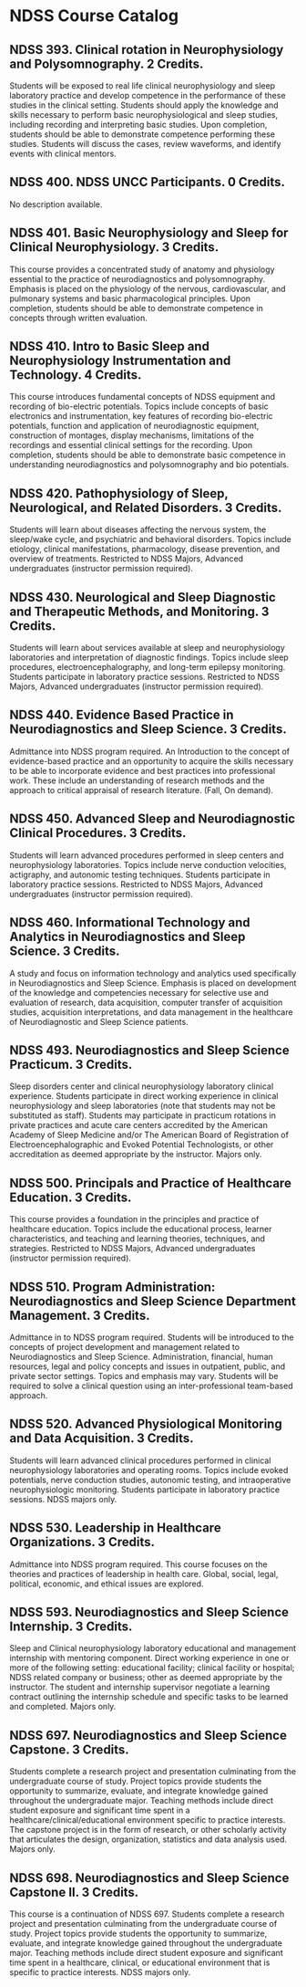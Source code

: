 # NDSS Course Catalog

## NDSS 393. Clinical rotation in Neurophysiology and Polysomnography. 2 Credits.

Students will be exposed to real life clinical neurophysiology and sleep laboratory practice and develop competence in the performance of these studies in the clinical setting. Students should apply the knowledge and skills necessary to perform basic neurophysiological and sleep studies, including recording and interpreting basic studies. Upon completion, students should be able to demonstrate competence performing these studies. Students will discuss the cases, review waveforms, and identify events with clinical mentors.

## NDSS 400. NDSS UNCC Participants. 0 Credits.

No description available.

## NDSS 401. Basic Neurophysiology and Sleep for Clinical Neurophysiology. 3 Credits.

This course provides a concentrated study of anatomy and physiology essential to the practice of neurodiagnostics and polysomnography. Emphasis is placed on the physiology of the nervous, cardiovascular, and pulmonary systems and basic pharmacological principles. Upon completion, students should be able to demonstrate competence in concepts through written evaluation.

## NDSS 410. Intro to Basic Sleep and Neurophysiology Instrumentation and Technology. 4 Credits.

This course introduces fundamental concepts of NDSS equipment and recording of bio-electric potentials. Topics include concepts of basic electronics and instrumentation, key features of recording bio-electric potentials, function and application of neurodiagnostic equipment, construction of montages, display mechanisms, limitations of the recordings and essential clinical settings for the recording. Upon completion, students should be able to demonstrate basic competence in understanding neurodiagnostics and polysomnography and bio potentials.

## NDSS 420. Pathophysiology of Sleep, Neurological, and Related Disorders. 3 Credits.

Students will learn about diseases affecting the nervous system, the sleep/wake cycle, and psychiatric and behavioral disorders. Topics include etiology, clinical manifestations, pharmacology, disease prevention, and overview of treatments. Restricted to NDSS Majors, Advanced undergraduates (instructor permission required).

## NDSS 430. Neurological and Sleep Diagnostic and Therapeutic Methods, and Monitoring. 3 Credits.

Students will learn about services available at sleep and neurophysiology laboratories and interpretation of diagnostic findings. Topics include sleep procedures, electroencephalography, and long-term epilepsy monitoring. Students participate in laboratory practice sessions. Restricted to NDSS Majors, Advanced undergraduates (instructor permission required).

## NDSS 440. Evidence Based Practice in Neurodiagnostics and Sleep Science. 3 Credits.

Admittance into NDSS program required. An Introduction to the concept of evidence-based practice and an opportunity to acquire the skills necessary to be able to incorporate evidence and best practices into professional work. These include an understanding of research methods and the approach to critical appraisal of research literature. (Fall, On demand).

## NDSS 450. Advanced Sleep and Neurodiagnostic Clinical Procedures. 3 Credits.

Students will learn advanced procedures performed in sleep centers and neurophysiology laboratories. Topics include nerve conduction velocities, actigraphy, and autonomic testing techniques. Students participate in laboratory practice sessions. Restricted to NDSS Majors, Advanced undergraduates (instructor permission required).

## NDSS 460. Informational Technology and Analytics in Neurodiagnostics and Sleep Science. 3 Credits.

A study and focus on information technology and analytics used specifically in Neurodiagnostics and Sleep Science. Emphasis is placed on development of the knowledge and competencies necessary for selective use and evaluation of research, data acquisition, computer transfer of acquisition studies, acquisition interpretations, and data management in the healthcare of Neurodiagnostic and Sleep Science patients.

## NDSS 493. Neurodiagnostics and Sleep Science Practicum. 3 Credits.

Sleep disorders center and clinical neurophysiology laboratory clinical experience. Students participate in direct working experience in clinical neurophysiology and sleep laboratories (note that students may not be substituted as staff). Students may participate in practicum rotations in private practices and acute care centers accredited by the American Academy of Sleep Medicine and/or The American Board of Registration of Electroencephalographic and Evoked Potential Technologists, or other accreditation as deemed appropriate by the instructor. Majors only.

## NDSS 500. Principals and Practice of Healthcare Education. 3 Credits.

This course provides a foundation in the principles and practice of healthcare education. Topics include the educational process, learner characteristics, and teaching and learning theories, techniques, and strategies. Restricted to NDSS Majors, Advanced undergraduates (instructor permission required).

## NDSS 510. Program Administration: Neurodiagnostics and Sleep Science Department Management. 3 Credits.

Admittance in to NDSS program required. Students will be introduced to the concepts of project development and management related to Neurodiagnostics and Sleep Science. Administration, financial, human resources, legal and policy concepts and issues in outpatient, public, and private sector settings. Topics and emphasis may vary. Students will be required to solve a clinical question using an inter-professional team-based approach.

## NDSS 520. Advanced Physiological Monitoring and Data Acquisition. 3 Credits.

Students will learn advanced clinical procedures performed in clinical neurophysiology laboratories and operating rooms. Topics include evoked potentials, nerve conduction studies, autonomic testing, and intraoperative neurophysiologic monitoring. Students participate in laboratory practice sessions. NDSS majors only.

## NDSS 530. Leadership in Healthcare Organizations. 3 Credits.

Admittance into NDSS program required. This course focuses on the theories and practices of leadership in health care. Global, social, legal, political, economic, and ethical issues are explored.

## NDSS 593. Neurodiagnostics and Sleep Science Internship. 3 Credits.

Sleep and Clinical neurophysiology laboratory educational and management internship with mentoring component. Direct working experience in one or more of the following setting: educational facility; clinical facility or hospital; NDSS related company or business; other as deemed appropriate by the instructor. The student and internship supervisor negotiate a learning contract outlining the internship schedule and specific tasks to be learned and completed. Majors only.

## NDSS 697. Neurodiagnostics and Sleep Science Capstone. 3 Credits.

Students complete a research project and presentation culminating from the undergraduate course of study. Project topics provide students the opportunity to summarize, evaluate, and integrate knowledge gained throughout the undergraduate major. Teaching methods include direct student exposure and significant time spent in a healthcare/clinical/educational environment specific to practice interests. The capstone project is in the form of research, or other scholarly activity that articulates the design, organization, statistics and data analysis used. Majors only.

## NDSS 698. Neurodiagnostics and Sleep Science Capstone II. 3 Credits.

This course is a continuation of NDSS 697. Students complete a research project and presentation culminating from the undergraduate course of study. Project topics provide students the opportunity to summarize, evaluate, and integrate knowledge gained throughout the undergraduate major. Teaching methods include direct student exposure and significant time spent in a healthcare, clinical, or educational environment that is specific to practice interests. NDSS majors only.

